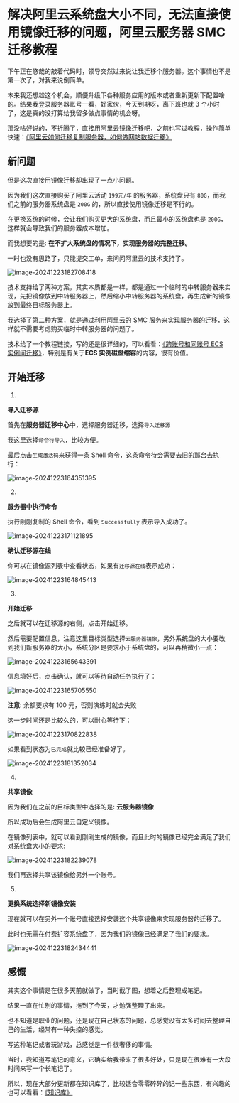 # 解决阿里云系统盘大小不同，无法直接使用镜像迁移的问题，阿里云服务器 SMC 迁移教程

下午正在悠哉的敲着代码时，领导突然过来说让我迁移个服务器。这个事情也不是第一次了，对我来说倒简单。

本来我还想趁这个机会，顺便升级下各种服务应用的版本或者重新更新下配置啥的。结果我登录服务器账号一看，好家伙，今天到期呀，离下班也就 3 个小时了，这是真的没打算给我留多做点事情的机会呀。

那没啥好说的，不折腾了，直接用阿里云镜像迁移吧，之前也写过教程，操作简单快速：[《阿里云如何迁移复制服务器，如何做网站数据迁移》](https://www.shejibiji.com/archives/9609)

## 新问题

但是这次直接用镜像迁移却出现了一点小问题。

因为我们这次直接购买了阿里云活动 `199元/年` 的服务器，系统盘只有 `80G`，而我们之前的服务器系统盘是 `200G` 的，所以直接使用镜像迁移是不行的。

在更换系统的时候，会让我们购买更大的系统盘，而且最小的系统盘也是 `200G`，这样就会导致我们的服务器成本增加。

而我想要的是: **在不扩大系统盘的情况下，实现服务器的完整迁移。**

一时也没有思路了，只能提交工单，来问问阿里云的技术支持了。

![image-20241223182708418](./assets/241223-服务器迁移/image-20241223182708418.png.jpg)

技术支持给了两种方案，其实本质都是一样，都是通过一个临时的中转服务器来实现，先把镜像放到中转服务器上，然后缩小中转服务器的系统盘，再生成新的镜像放到最终目标服务器上。

我选择了第二种方案，就是通过利用阿里云的 SMC 服务来实现服务器的迁移，这样就不需要考虑购买临时中转服务器的问题了。

技术给了一个教程链接，写的还是很详细的，可以看看：[《跨账号和同账号 ECS 实例间迁移》](https://help.aliyun.com/zh/smc/user-guide/migrate-servers-between-ecs-instances?spm=a2c4g.11186623.0.0.796f4c27p8ntac#646936329ecth)，特别是有关于**ECS 实例磁盘缩容**的内容，很有价值。

## 开始迁移

1.

**导入迁移源**

首先在**服务器迁移中心**中，选择服务器迁移，选择`导入迁移源`

我这里选择`命令行导入`，比较方便。

最后点击`生成激活码`来获得一条 Shell 命令，这条命令待会需要去旧的那台去执行：

![image-20241223164351395](./assets/241223-服务器迁移/image-20241223164351395.png.jpg)

2.

**服务器中执行命令**

执行刚刚复制的 Shell 命令，看到 `Successfully` 表示导入成功了。

![image-20241223171121895](./assets/241223-服务器迁移/image-20241223171121895.png.jpg)

**确认迁移源在线**

你可以在镜像源列表中查看状态，如果有`迁移源在线`表示成功：

![image-20241223164845413](./assets/241223-服务器迁移/image-20241223164845413.png.jpg)

3.

**开始迁移**

之后就可以在迁移源的右侧，点击开始迁移。

然后需要配置信息，注意这里目标类型选择`云服务器镜像`，另外系统盘的大小要改到我们新服务器的大小，系统分区是要求小于系统盘的，可以再稍微小一点：

![image-20241223165643391](./assets/241223-服务器迁移/image-20241223165643391.png.jpg)

信息填好后，点击确认，就可以等待自动任务执行了：

![image-20241223165705550](./assets/241223-服务器迁移/image-20241223165705550.png.jpg)

**注意**: 余额要求有 100 元，否则演练时就会失败

这一步时间还是比较久的，可以耐心等待下：

![image-20241223170822838](./assets/241223-服务器迁移/image-20241223170822838.png.jpg)

如果看到状态为`已完成`就比较已经准备好了。

![image-20241223181352034](./assets/241223-服务器迁移/image-20241223181352034.png.jpg)

4.

**共享镜像**

因为我们在之前的目标类型中选择的是: **云服务器镜像**

所以成功后会生成阿里云自定义镜像。

在镜像列表中，就可以看到刚刚生成的镜像，而且此时的镜像已经完全满足了我们对系统盘大小的要求:

![image-20241223182239078](./assets/241223-服务器迁移/image-20241223182239078.png.jpg)

我们再选择共享该镜像给另外一个账号。

5.

**更换系统选择新镜像安装**

现在就可以在另外一个账号直接选择安装这个共享镜像来实现服务器的迁移了。

此时也无需在付费扩容系统盘了，因为我们的镜像已经满足了我们的要求。

![image-20241223182434441](./assets/241223-服务器迁移/image-20241223182434441.png.jpg)

## 感慨

其实这个事情是在很多天前就做了，当时截了图，想着之后整理成笔记。

结果一直在忙别的事情，拖到了今天，才勉强整理了出来。

也不知道是职业的问题，还是现在自己状态的问题，总感觉没有太多时间去整理自己的生活，经常有一种失控的感觉。

写这种笔记或者玩游戏，总感觉是一件很奢侈的事情。

当时，我知道写笔记的意义，它确实给我带来了很多好处，只是现在很难有一大段时间来写一个长笔记了。

所以，现在大部分更新都在知识库了，比较适合零零碎碎的记一些东西，有兴趣的也可以看看：[《知识库》](https://doc.shejibiji.com)
